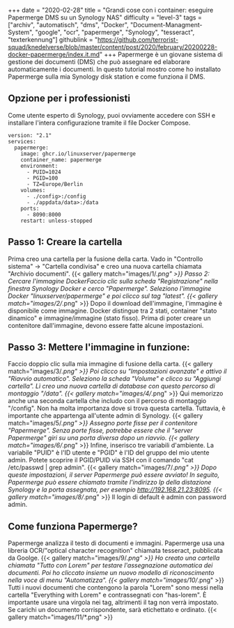 +++
date = "2020-02-28"
title = "Grandi cose con i container: eseguire Papermerge DMS su un Synology NAS"
difficulty = "level-3"
tags = ["archiv", "automatisch", "dms", "Docker", "Document-Managment-System", "google", "ocr", "papermerge", "Synology", "tesseract", "texterkennung"]
githublink = "https://github.com/terrorist-squad/knedelverse/blob/master/content/post/2020/february/20200228-docker-papermerge/index.it.md"
+++
Papermerge è un giovane sistema di gestione dei documenti (DMS) che può assegnare ed elaborare automaticamente i documenti. In questo tutorial mostro come ho installato Papermerge sulla mia Synology disk station e come funziona il DMS.
## Opzione per i professionisti
Come utente esperto di Synology, puoi ovviamente accedere con SSH e installare l'intera configurazione tramite il file Docker Compose.
```
version: "2.1"
services:
  papermerge:
    image: ghcr.io/linuxserver/papermerge
    container_name: papermerge
    environment:
      - PUID=1024
      - PGID=100
      - TZ=Europe/Berlin
    volumes:
      - ./config>:/config
      - ./appdata/data>:/data
    ports:
      - 8090:8000
    restart: unless-stopped

```

## Passo 1: Creare la cartella
Prima creo una cartella per la fusione della carta. Vado in "Controllo sistema" -> "Cartella condivisa" e creo una nuova cartella chiamata "Archivio documenti".
{{< gallery match="images/1/*.png" >}}
Passo 2: Cercare l'immagine DockerFaccio clic sulla scheda "Registrazione" nella finestra Synology Docker e cerco "Papermerge". Seleziono l'immagine Docker "linuxserver/papermerge" e poi clicco sul tag "latest".
{{< gallery match="images/2/*.png" >}}
Dopo il download dell'immagine, l'immagine è disponibile come immagine. Docker distingue tra 2 stati, container "stato dinamico" e immagine/immagine (stato fisso). Prima di poter creare un contenitore dall'immagine, devono essere fatte alcune impostazioni.
## Passo 3: Mettere l'immagine in funzione:
Faccio doppio clic sulla mia immagine di fusione della carta.
{{< gallery match="images/3/*.png" >}}
Poi clicco su "Impostazioni avanzate" e attivo il "Riavvio automatico". Seleziono la scheda "Volume" e clicco su "Aggiungi cartella". Lì creo una nuova cartella di database con questo percorso di montaggio "/data".
{{< gallery match="images/4/*.png" >}}
Qui memorizzo anche una seconda cartella che includo con il percorso di montaggio "/config". Non ha molta importanza dove si trova questa cartella. Tuttavia, è importante che appartenga all'utente admin di Synology.
{{< gallery match="images/5/*.png" >}}
Assegno porte fisse per il contenitore "Papermerge". Senza porte fisse, potrebbe essere che il "server Papermerge" giri su una porta diversa dopo un riavvio.
{{< gallery match="images/6/*.png" >}}
Infine, inserisco tre variabili d'ambiente. La variabile "PUID" è l'ID utente e "PGID" è l'ID del gruppo del mio utente admin. Potete scoprire il PGID/PUID via SSH con il comando "cat /etc/passwd | grep admin".
{{< gallery match="images/7/*.png" >}}
Dopo queste impostazioni, il server Papermerge può essere avviato! In seguito, Papermerge può essere chiamato tramite l'indirizzo Ip della distazione Synology e la porta assegnata, per esempio http://192.168.21.23:8095.
{{< gallery match="images/8/*.png" >}}
Il login di default è admin con password admin.
## Come funziona Papermerge?
Papermerge analizza il testo di documenti e immagini. Papermerge usa una libreria OCR/"optical character recognition" chiamata tesseract, pubblicata da Goolge.
{{< gallery match="images/9/*.png" >}}
Ho creato una cartella chiamata "Tutto con Lorem" per testare l'assegnazione automatica dei documenti. Poi ho cliccato insieme un nuovo modello di riconoscimento nella voce di menu "Automatizza".
{{< gallery match="images/10/*.png" >}}
Tutti i nuovi documenti che contengono la parola "Lorem" sono messi nella cartella "Everything with Lorem" e contrassegnati con "has-lorem". È importante usare una virgola nei tag, altrimenti il tag non verrà impostato. Se carichi un documento corrispondente, sarà etichettato e ordinato.
{{< gallery match="images/11/*.png" >}}
